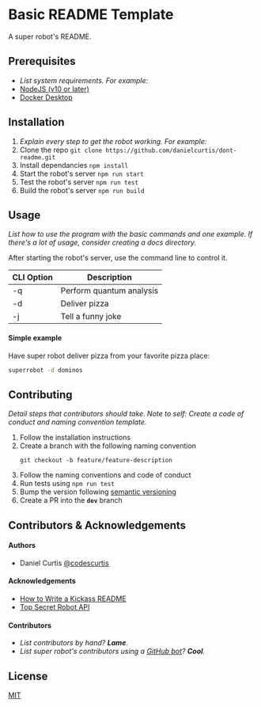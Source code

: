 # Basic README Template

A super robot's README.

## Prerequisites

- *List system requirements. For example:*
- [NodeJS (v10 or later)](https://nodejs.org/en/download/)
- [Docker Desktop](https://www.docker.com/products/docker-desktop)

## Installation

1. *Explain every step to get the robot working. For example:*
2. Clone the repo `git clone https://github.com/danielcurtis/dont-readme.git`
3. Install dependancies `npm install`
4. Start the robot's server `npm run start`
5. Test the robot's server `npm run test`
6. Build the robot's server `npm run build`

## Usage

*List how to use the program with the basic commands and one example. If there's a lot of usage, consider creating a docs directory.*

After starting the robot's server, use the command line to control it.

| CLI Option | Description |
| --- | --- |
| -q | Perform quantum analysis |
| -d | Deliver pizza |
| -j | Tell a funny joke |

#### Simple example

Have super robot deliver pizza from your favorite pizza place:

```bash
superrobot -d dominos
```

## Contributing

*Detail steps that contributors should take. Note to self: Create a code of conduct and naming convention template.*

1. Follow the installation instructions
2. Create a branch with the following naming convention
   ```
   git checkout -b feature/feature-description
   ```
3. Follow the naming conventions and code of conduct
4. Run tests using `npm run test`
5. Bump the version following [semantic versioning](https://semver.org/)
6. Create a PR into the **`dev`** branch

## Contributors & Acknowledgements

#### Authors

- Daniel Curtis [@codescurtis](https://twitter.com/codescurtis)

#### Acknowledgements

- [How to Write a Kickass README](https://dev.to/scottydocs/how-to-write-a-kickass-readme-5af9)
- [Top Secret Robot API](https://www.youtube.com/watch?v=oHg5SJYRHA0)

#### Contributors

  - *List contributors by hand? **Lame**.*
  - *List super robot's contributors using a [GitHub bot](https://allcontributors.org/docs/en/bot/overview)? **Cool**.*

## License

[MIT](https://github.com/danielcurtis/dont-readme/main/LICENSE)




